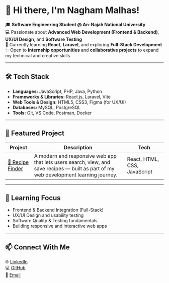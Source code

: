 # 👋 Hi there, I'm Nagham Malhas!

🎓 **Software Engineering Student @ An-Najah National University**  
💻 Passionate about **Advanced Web Development (Frontend & Backend)**, **UX/UI Design**, and **Software Testing**  
🚀 Currently learning **React**, **Laravel**, and exploring **Full-Stack Development**  
✨ Open to **internship opportunities** and **collaborative projects** to expand my technical and creative skills  

---

## 🛠️ Tech Stack
- **Languages:** JavaScript, PHP, Java, Python  
- **Frameworks & Libraries:** React.js, Laravel, Vite  
- **Web Tools & Design:** HTML5, CSS3, Figma (for UX/UI)  
- **Databases:** MySQL, PostgreSQL  
- **Tools:** Git, VS Code, Postman, Docker  

---

## 🌟 Featured Project
| Project | Description | Tech |
|----------|--------------|------|
| [🍳 Recipe Finder](https://github.com/naghammalhas/recipe-finder) | A modern and responsive web app that lets users search, view, and save recipes — built as part of my web development learning journey. | React, HTML, CSS, JavaScript |

---

## 🎯 Learning Focus
- Frontend & Backend Integration (Full-Stack)  
- UX/UI Design and usability testing  
- Software Quality & Testing fundamentals  
- Building responsive and interactive web apps  

---

## 📫 Connect With Me
🌐 [LinkedIn](https://www.linkedin.com/in/nagham-malhas-1256b338b/)  
💻 [GitHub](https://github.com/naghammalhas)  
📧 [Email](mailto:s12326628@stu.najah.edu)


